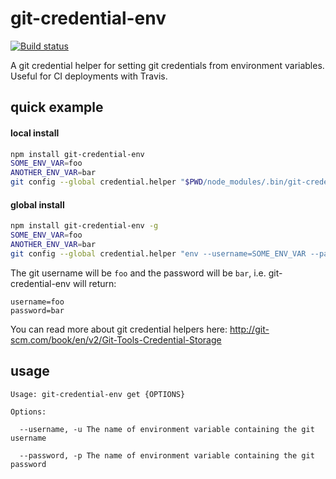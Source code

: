 # git-credential-env

[![Build status][build-badge]][build-href]


A git credential helper for setting git credentials from environment variables. Useful for CI deployments with Travis.

## quick example
#### local install
```bash
npm install git-credential-env
SOME_ENV_VAR=foo
ANOTHER_ENV_VAR=bar
git config --global credential.helper "$PWD/node_modules/.bin/git-credential-env -u=SOME_ENV_VAR -p=ANOTHER_ENV_VAR"
```

#### global install
```bash
npm install git-credential-env -g
SOME_ENV_VAR=foo
ANOTHER_ENV_VAR=bar
git config --global credential.helper "env --username=SOME_ENV_VAR --password=ANOTHER_ENV_VAR"
```

The git username will be `foo` and the password will be `bar`, i.e. git-credential-env will return:

```
username=foo
password=bar
```

You can read more about git credential helpers here: http://git-scm.com/book/en/v2/Git-Tools-Credential-Storage

## usage
```
Usage: git-credential-env get {OPTIONS}

Options:

  --username, -u The name of environment variable containing the git username

  --password, -p The name of environment variable containing the git password
```



[build-badge]: https://travis-ci.org/L33T-KR3W/git-credential-env.svg
[build-href]: https://travis-ci.org/L33T-KR3W/git-credential-env

